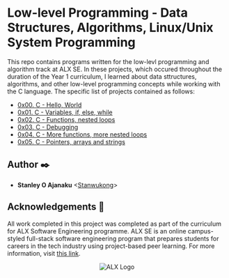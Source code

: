 # Low-level Programming - Data Structures, Algorithms, Linux/Unix System Programming

This repo contains programs written for the low-levl programming and algorithm track at ALX SE. In these projects, which occured throughout the duration of the Year 1 curriculum, I learned about data sttructures, algorithms, and other low-level programming concepts while working with the C language. The specific list of projects contained as follows:

- [0x00. C - Hello, World](./0x00-hello_world)
- [0x01. C - Variables, if, else, while](./0x01-variables_if_else_while)
- [0x02. C - Functions, nested loops](./0x02-functions_nested_loops)
- [0x03. C - Debugging](./0x03-debugging)
- [0x04. C - More functions, more nested loops](./0x04-more_functions_nested_loops)
- [0x05. C - Pointers, arrays and strings](./0x05-pointers_arrays_strings)

## Author :black_nib:

- **Stanley O Ajanaku** <[Stanwukong](https://github.com/stanwukong)>

## Acknowledgements :pray:

All work completed in this project was completed as part of the curriculum for ALX Software Engineering programme. ALX SE is an online campus-styled full-stack software engineering program that prepares students for careers in the tech industry using project-based peer learning. For more information, visit [this link](https://www.alxafrica.com/).

<p align="center">
	<img src="https://africabusinesscommunities.com/Images/Key%20Logos/alx.png"
		alt="ALX Logo"
	>
</p>
